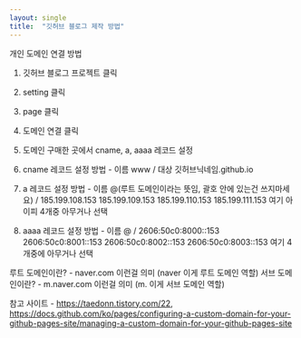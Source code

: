 ```yaml
---
layout: single
title:  "깃허브 블로그 제작 방법"
---
```



개인 도메인 연결 방법
1. 깃허브 블로그 프로젝트 클릭
2. setting 클릭
3. page 클릭
4. 도메인 연결 클릭
5. 도메인 구매한 곳에서 cname, a, aaaa 레코드 설정
6. cname 레코드 설정 방법 - 이름 www / 대상 깃허브닉네임.github.io
7. a 레코드 설정 방법 - 이름 @(루트 도메인이라는 뜻임, 괄호 안에 있는건 쓰지마세요) /
185.199.108.153
185.199.109.153
185.199.110.153
185.199.111.153
여기 아이피 4개중 아무거나 선택

9. aaaa 레코드 설정 방법 - 이름 @ /
2606:50c0:8000::153
2606:50c0:8001::153
2606:50c0:8002::153
2606:50c0:8003::153
여기 4개중에 아무거나 선택

루트 도메인이란? - naver.com 이런걸 의미 (naver 이게 루트 도메인 역할)
서브 도메인이란? - m.naver.com 이런걸 의미 (m. 이게 서브 도메인 역할)


















참고 사이트 - https://taedonn.tistory.com/22, https://docs.github.com/ko/pages/configuring-a-custom-domain-for-your-github-pages-site/managing-a-custom-domain-for-your-github-pages-site
